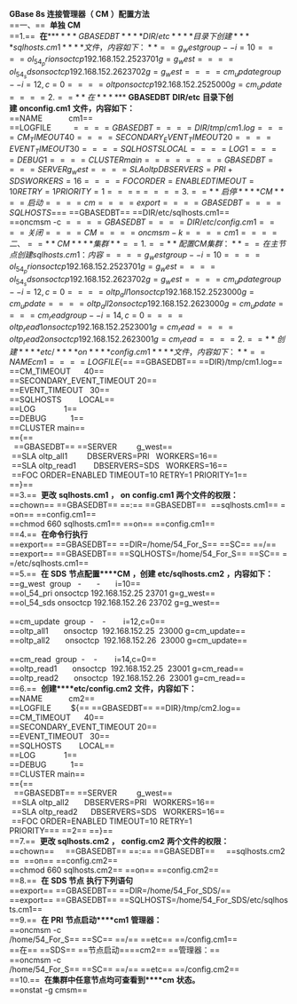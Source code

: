 **GBase 8s 连接管理器（** **CM** **）配置方法**  
==一、==  **单独** **CM**  
==1.==  **在****$** **GBASEDBT** **DIR/etc** **目录下创建** **sqlhosts.cm1** **文件，内容如下：**  
==g_west    group   -       -       i=10==  
==ol_54_pri onsoctcp 192.168.152.25 23701 g=g_west==  
==ol_54_sds onsoctcp 192.168.152.26 23702 g=g_west==  
==cm_update       group   -       -       i=12,c=0==  
==oltp onsoctcp 192.168.152.25 25000 g=cm_update==  
   
==2.==  **在** **$** **GBASEDBT** **DIR/etc** **目录下创建** **onconfig.cm1** **文件，内容如下：**  
==NAME            cm1==  
==LOGFILE         ${== ==GBASEDBT== ==DIR}/tmp/cm1.log==  
==CM_TIMEOUT      40==  
==SECONDARY_EVENT_TIMEOUT 20==  
==EVENT_TIMEOUT   30==  
==SQLHOSTS        LOCAL==  
==LOG             1==  
==DEBUG           1==  
   
==CLUSTER main==  
=={==  
  ==GBASEDBT== ==SERVER        g_west==  
 ==SLA oltp    DBSERVERS=PRI+SDS   WORKERS=16==  
 ==FOC ORDER=ENABLED  TIMEOUT=10 RETRY=1  PRIORITY=1==  
==}==  
   
==3.==  **启停** **CM**  
==启动====cm==  
==export==   ==GBASEDBT== ==SQLHOSTS=$== ==GBASEDBT== ==DIR/etc/sqlhosts.cm1==  
==oncmsm -c $== ==GBASEDBT== ==DIR/etc/config.cm1==  
==关闭====CM==  
==oncmsm -k==  ==cm1==  
==二、==  **CM** **集群**  
==1.==  **配置CM 集群：**  
==在主节点创建sqlhosts.cm1 ：内容==  
==g_west  group   -       -       i=10==  
==ol_54_pri onsoctcp 192.168.152.25 23701 g=g_west==  
==ol_54_sds onsoctcp 192.168.152.26 23702 g=g_west==  
   
==cm_update  group  -    -        i=12,c=0==  
==oltp_all1       onsoctcp  192.168.152.25  23000 g=cm_update==  
==oltp_all2       onsoctcp  192.168.152.26  23000 g=cm_update==  
   
==cm_read   group  -    -        i=14,c=0==  
==oltp_read1       onsoctcp  192.168.152.25  23001 g=cm_read==  
==oltp_read2       onsoctcp  192.168.152.26  23001 g=cm_read==  
==2.==  **创建****etc/** **on** **config.cm1** **文件，内容如下：**  
==NAME            cm1==  
==LOGFILE         ${== ==GBASEDBT== ==DIR}/tmp/cm1.log==  
==CM_TIMEOUT      40==  
==SECONDARY_EVENT_TIMEOUT 20==  
==EVENT_TIMEOUT   30==  
==SQLHOSTS        LOCAL==  
==LOG             1==  
==DEBUG           1==  
==CLUSTER main==  
=={==  
  ==GBASEDBT== ==SERVER         g_west==  
 ==SLA oltp_all1         DBSERVERS=PRI   WORKERS=16==  
 ==SLA oltp_read1        DBSERVERS=SDS   WORKERS=16==  
 ==FOC ORDER=ENABLED TIMEOUT=10 RETRY=1 PRIORITY=1==  
==}==  
==3.==  **更改** **sqlhosts.cm1** **，** **on** **config.cm1** **两个文件的权限：**  
==chown== ==GBASEDBT== ==:== ==GBASEDBT==  ==sqlhosts.cm1== ==on== ==config.cm1==  
==chmod 660 sqlhosts.cm1== ==on== ==config.cm1==  
==4.==  **在命令行执行**  
==export== ==GBASEDBT== ==DIR=/home/54_For_S== ==SC== ==/==  
==export== ==GBASEDBT== ==SQLHOSTS=/home/54_For_S== ==SC== ==/etc/sqlhosts.cm1==  
==5.==  **在** **SDS** **节点配置****CM** **，创建** **etc/sqlhosts.cm2** **，内容如下：**  
==g_west  group   -       -       i=10==  
==ol_54_pri onsoctcp 192.168.152.25 23701 g=g_west==  
==ol_54_sds onsoctcp 192.168.152.26 23702 g=g_west==  
   
==cm_update  group  -    -        i=12,c=0==  
==oltp_all1       onsoctcp  192.168.152.25  23000 g=cm_update==  
==oltp_all2       onsoctcp  192.168.152.26  23000 g=cm_update==  
   
==cm_read  group  -    -        i=14,c=0==  
==oltp_read1       onsoctcp  192.168.152.25  23001 g=cm_read==  
==oltp_read2       onsoctcp  192.168.152.26  23001 g=cm_read==  
==6.==  **创建****etc/config.cm2** **文件，内容如下：**  
==NAME            cm2==  
==LOGFILE         ${== ==GBASEDBT== ==DIR}/tmp/cm2.log==  
==CM_TIMEOUT      40==  
==SECONDARY_EVENT_TIMEOUT 20==  
==EVENT_TIMEOUT   30==  
==SQLHOSTS        LOCAL==  
==LOG             1==  
==DEBUG           1==  
==CLUSTER main==  
=={==  
  ==GBASEDBT== ==SERVER         g_west==  
 ==SLA oltp_all2       DBSERVERS=PRI   WORKERS=16==  
 ==SLA oltp_read2      DBSERVERS=SDS   WORKERS=16==  
 ==FOC ORDER=ENABLED TIMEOUT=10 RETRY=1 PRIORITY=== ==2== ==}==  
==7.==  **更改** **sqlhosts.cm2** **，** **config.cm2** **两个文件的权限：**  
==chown==     ==GBASEDBT== ==:== ==GBASEDBT==     ==sqlhosts.cm2==  ==on== ==config.cm2==           
==chmod 660 sqlhosts.cm2== ==on== ==config.cm2==  
==8.==  **在** **SDS 节点** **执行下列语句**  
==export== ==GBASEDBT== ==DIR=/home/54_For_SDS/==  
==export== ==GBASEDBT== ==SQLHOSTS=/home/54_For_SDS/etc/sqlhosts.cm1==  
==9.==  **在** **PRI** **节点启动****cm1** **管理器：**  
==oncmsm -c /home/54_For_S== ==SC== ==/== ==etc== ==/config.cm1==  
==在== ==SDS== ==节点启动====cm2== ==管理器：==  
==oncmsm -c /home/54_For_S== ==SC== ==/== ==etc== ==/config.cm2==  
==10.==  **在集群中任意节点均可查看到****cm** **状态。**  
==onstat -g cmsm==